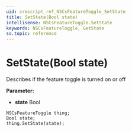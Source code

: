 ```yaml
---
uid: crmscript_ref_NSCsFeatureToggle_SetState
title: SetState(Bool state)
intellisense: NSCsFeatureToggle.SetState
keywords: NSCsFeatureToggle, GetState
so.topic: reference
---
```


# SetState(Bool state)

Describes if the feature toggle is turned on or off

**Parameter:** 
* **state** Bool

```crmscript
NSCsFeatureToggle thing;
Bool state;
thing.SetState(state);
```


